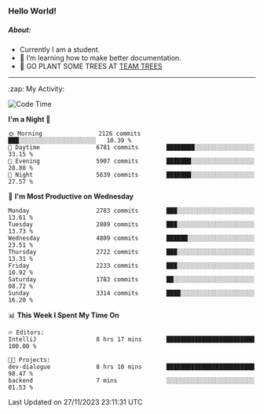 ### Hello World!

##### About:
- Currently I am a student.
- 🌱 I’m learning how to make better documentation.
- 🌱 GO PLANT SOME TREES AT [TEAM TREES](https://teamtrees.org/)

---
  <summary>:zap: My Activity:</summary>
  
<!--START_SECTION:waka-->
![Code Time](http://img.shields.io/badge/Code%20Time-1%2C267%20hrs%2046%20mins-blue)

**I'm a Night 🦉** 

```text
🌞 Morning                2126 commits        ███░░░░░░░░░░░░░░░░░░░░░░   10.39 % 
🌆 Daytime                6781 commits        ████████░░░░░░░░░░░░░░░░░   33.15 % 
🌃 Evening                5907 commits        ███████░░░░░░░░░░░░░░░░░░   28.88 % 
🌙 Night                  5639 commits        ███████░░░░░░░░░░░░░░░░░░   27.57 % 
```
📅 **I'm Most Productive on Wednesday** 

```text
Monday                   2783 commits        ███░░░░░░░░░░░░░░░░░░░░░░   13.61 % 
Tuesday                  2809 commits        ███░░░░░░░░░░░░░░░░░░░░░░   13.73 % 
Wednesday                4809 commits        ██████░░░░░░░░░░░░░░░░░░░   23.51 % 
Thursday                 2722 commits        ███░░░░░░░░░░░░░░░░░░░░░░   13.31 % 
Friday                   2233 commits        ███░░░░░░░░░░░░░░░░░░░░░░   10.92 % 
Saturday                 1783 commits        ██░░░░░░░░░░░░░░░░░░░░░░░   08.72 % 
Sunday                   3314 commits        ████░░░░░░░░░░░░░░░░░░░░░   16.20 % 
```


📊 **This Week I Spent My Time On** 

```text
🔥 Editors: 
IntelliJ                 8 hrs 17 mins       █████████████████████████   100.00 % 

🐱‍💻 Projects: 
dev-dialogue             8 hrs 10 mins       █████████████████████████   98.47 % 
backend                  7 mins              ░░░░░░░░░░░░░░░░░░░░░░░░░   01.53 % 
```


 Last Updated on 27/11/2023 23:11:31 UTC
<!--END_SECTION:waka-->
